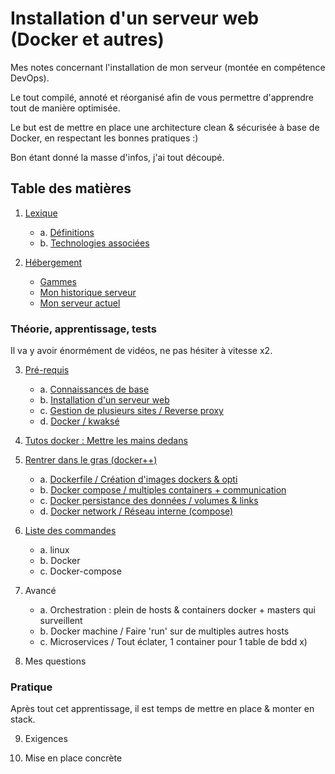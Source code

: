 # Installation d'un serveur web (Docker et autres)

Mes notes concernant l'installation de mon serveur (montée en compétence DevOps).

Le tout compilé, annoté et réorganisé afin de vous permettre d'apprendre tout de manière optimisée.

Le but est de mettre en place une architecture clean & sécurisée à base de Docker, en respectant les bonnes pratiques :)

Bon étant donné la masse d'infos, j'ai tout découpé.


## Table des matières

1. [Lexique](/docs/01-Lexique.md)
	- a. [Définitions](/docs/01-Lexique.md#définitions)
	- b. [Technologies associées](/docs/01-Lexique.md#associations)
	
2. [Hébergement](/docs/02-Hebergement.md)
	- [Gammes](/docs/02-Hebergement.md#gammes)
	- [Mon historique serveur](/docs/02-Hebergement.md#mon-historique-serveur)
	- [Mon serveur actuel](/docs/02-Hebergement.md#mon-serveur-actuel)


### Théorie, apprentissage, tests

Il va y avoir énormément de vidéos, ne pas hésiter à vitesse x2.

3. [Pré-requis](/docs/03-Prerequis.md)
	- a. [Connaissances de base](/docs/03-Prerequis.md#connaissances-de-base)
	- b. [Installation d'un serveur web](/docs/03-Prerequis.md#installation-dun-serveur-web)
	- c. [Gestion de plusieurs sites / Reverse proxy](/docs/03-Prerequis.md#gestion-de-plusieurs-sites)
	- d. [Docker / kwaksé](/docs/03-Prerequis.md#docker--kwaksé)
	
4. [Tutos docker : Mettre les mains dedans](/docs/04-Tutoriel-Docker.md)

5. [Rentrer dans le gras (docker++)](/docs/05-Docker.md)
	- a. [Dockerfile / Création d'images dockers & opti](/docs/05a-Dockerfile.md)
	- b. [Docker compose / multiples containers + communication](/docs/05b-Docker-compose.md)
	- c. [Docker persistance des données / volumes & links](/docs/05c-Volume-et-persistance.md)
	- d. [Docker network / Réseau interne (compose)](/docs/05d-Network.md)

6. [Liste des commandes](/docs/06-Commandes.md)
	- a. linux
	- b. Docker
	- c. Docker-compose
	
7. Avancé
	- a. Orchestration : plein de hosts & containers docker + masters qui surveillent
	- b. Docker machine / Faire 'run' sur de multiples autres hosts
	- c. Microservices / Tout éclater, 1 container pour 1 table de bdd x)

8. Mes questions


### Pratique

Après tout cet apprentissage, il est temps de mettre en place & monter en stack.

9. Exigences

10. Mise en place concrète

